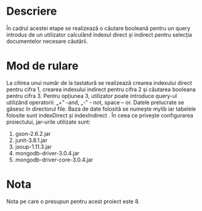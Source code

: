 # Descriere
În cadrul acestei etape se realizează o căutare  booleană pentru un query introdus de un utilizator calculând indexul direct și indirect pentru selecția documentelor necesare căutării. 

#  Mod de rulare 
La citirea unui număr de la tastatură se realizează crearea indexului direct pentru cifra 1, crearea indexului indirect pentru cifra 2 și căutarea booleana pentru cifra 3. Pentru opțiunea 3, utilizator poate introduce query-ul utilizând operatorii: „+” -and, „-” - not, space – or. Datele prelucrate se găsesc în directorul file. 
Baza de date folosită se numește mylib iar tabelele folosite sunt indexDirect și indexIndirect . În ceea ce privește configurarea proiectului, jar-urile utilizate sunt: 
1. gson-2.6.2.jar 
2. junit-3.8.1.jar 
3. jsoup-1.11.3.jar 
4. mongodb-driver-3.0.4.jar
5. mongodb-driver-core-3.0.4.jar 
# Nota
 Nota pe care o presupun pentru acest proiect este 8.
